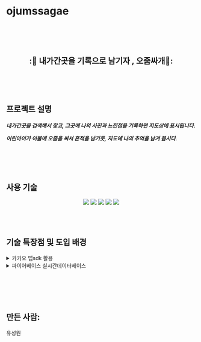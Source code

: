# ojumssagae
 <br> <br> <br>
<div align="center">
 <h2>:📸 내가간곳을 기록으로 남기자 , 오줌싸개📸:</h2>
 
 <br> <br> <br>
</div>
<h2> 프로젝트 설명</h2>
  <h5><p>내가간곳을 검색해서 찾고, 그곳에 나의 사진과 느낀점을 기록하면 지도상에 표시됩니다.</p>
 <p>어린아이가 이불에 오줌을 싸서 흔적을 남기듯, 지도에 나의 추억을 남겨 봅시다.</p> </h5>
<br> <br> <br>
<h2>사용 기술</h2>
<div align="center">
  <img src="https://img.shields.io/badge/styled--components-DB7093?style=for-the-badge&logo=styled-components&logoColor=white">
  <img src="https://img.shields.io/badge/React-20232A?style=for-the-badge&logo=react&logoColor=61DAFB">
  <img src="https://img.shields.io/badge/React_Router-CA4245?style=for-the-badge&logo=react-router&logoColor=white">
  <img src="https://img.shields.io/badge/firebase-FFCA28?style=for-the-badge&logo=firebase&logoColor=black">
  <img src="https://img.shields.io/badge/.env-ECD53F?style=for-the-badge&logo=.env&logoColor=black">
</div>
 <br> <br> <br>

<h2> 기술 특장점 및 도입 배경</h2>
<details>
<summary>카카오 맵sdk 활용</summary><ul>    카카오 맵이 국내 사용자에게 구글맵보다 적합하다고 판단했고,
   카카오 로그인과 같은 API KEY로 관리하기 위해 선택했습니다.</ul>  
</details>
<details>
<summary>파이어베이스 실시간데이터베이스</summary>
    <ul> 파이어베이스에 데이터베이스를 이용해 데이터를 저장하고 언제든지 불러올 수 있게 했습니다.</ul>  
</details>



<br></br>
<br></br>
## 만든 사람:
유성원
